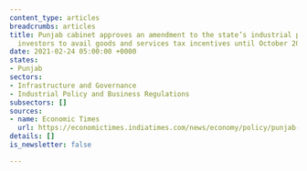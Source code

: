 ```yaml
---
content_type: articles
breadcrumbs: articles
title: Punjab cabinet approves an amendment to the state’s industrial policy to allow
  investors to avail goods and services tax incentives until October 2022
date: 2021-02-24 05:00:00 +0000
states:
- Punjab
sectors:
- Infrastructure and Governance
- Industrial Policy and Business Regulations
subsectors: []
sources:
- name: Economic Times
  url: https://economictimes.indiatimes.com/news/economy/policy/punjab-cabinet-approves-amendment-in-industrial-policy/articleshow/81111781.cms
details: []
is_newsletter: false

---
```

